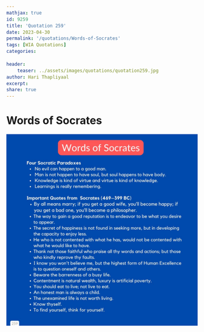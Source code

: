 ```yaml
---
mathjax: true
id: 9259
title: 'Quotation 259'
date: 2023-04-30
permalink: '/quotations/Words-of-Socrates'
tags: [WIA Quotations] 
categories: 

header:
    teaser: ../assets/images/quotations/quotation259.jpg
author: Hari Thapliyaal 
excerpt:
share: true 
---
```


# Words of Socrates

![Words-of-Socrates](../assets/images/quotations/quotation259.jpg)
